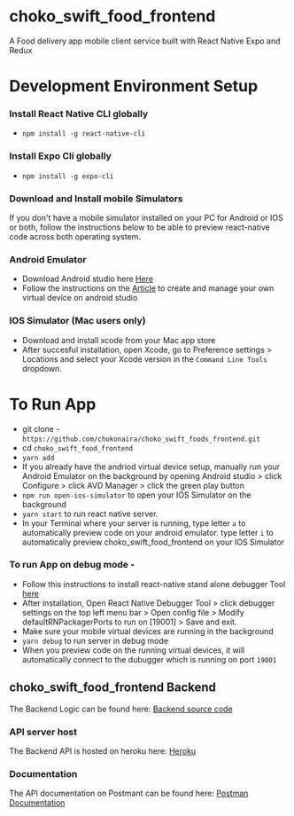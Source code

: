 # choko_swift_food_frontend
A Food delivery app mobile client service built with React Native Expo and Redux


# Development Environment Setup

### Install React Native CLI globally 
- `npm install -g react-native-cli`
### Install Expo Cli globally
- `npm install -g expo-cli`
### Download and Install mobile Simulators
If you don't have a mobile simulator installed on your PC for Android or IOS or both, follow the instructions below to be able to preview react-native code across both operating system.

### Android Emulator
- Download Android studio here [Here](https://developer.android.com/studio)
- Follow the instructions on the [Article](https://developer.android.com/studio/run/managing-avds) to create and manage your own virtual device on android studio

### IOS Simulator (Mac users only)
- Download and install xcode from your Mac app store 
- After succesful installation, open Xcode, go to Preference settings > Locations and select your Xcode version in the `Command Line Tools` dropdown. 

# To Run App
- git clone - `https://github.com/chokonaira/choko_swift_foods_frontend.git`
- cd `choko_swift_food_frontend`
- `yarn add`
- If you already have the andriod virtual device setup, manually run your Android Emulator on the background by opening Android studio > click Configure > click AVD Manager > click the green play button
- `npm run open-ios-simulator` to open your IOS Simulator on the background
- `yarn start` to run react native server.
- In your Terminal where your server is running, type letter `a` to automatically preview code on your android emulator. type letter `i` to automatically preview choko_swift_food_frontend on your IOS Simulator

### To run App on debug mode - 
- Follow this instructions to install react-native stand alone debugger Tool [here](https://github.com/jhen0409/react-native-debugger)
- After installation, Open React Native Debugger Tool > click debugger settings on the top left menu bar > Open config file > Modify defaultRNPackagerPorts to run on [19001] > Save and exit.
- Make sure your mobile virtual devices are running in the background
- `yarn debug` to run server in debug mode
- When you preview code on the running virtual devices, it will automatically connect to the dubugger which is running on port `19001`

## choko_swift_food_frontend Backend
The Backend Logic can be found here: [Backend source code](https://github.com/chokonaira/choko_swift_foods_backend)

### API server host
The Backend API is hosted on heroku here: [Heroku](https://choko-swift-foods-backend.herokuapp.com/)

### Documentation
The API documentation on Postmant can be found here: [Postman Documentation](https://documenter.getpostman.com/view/8211988/T17FCosH?version=latest)

